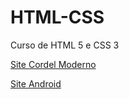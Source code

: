 # HTML-CSS
 Curso de HTML 5 e CSS 3
<p><a href="https://caiosenaf15.github.io/HTML-CSS/desafios/M%C3%B3dulo%202/d012/d012.html" target="_blank" >Site Cordel Moderno</a></p>
<p><a href="https://caiosenaf15.github.io/HTML-CSS/desafios/M%C3%B3dulo%202/d010/d010.html" target="_blank">Site Android</a></p>
<p><a href="https://caiosenaf15.github.io/HTML-CSS/desafios/M%C3%B3dulo%204/d013/d013.html"></a></p>